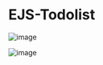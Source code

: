 # EJS-Todolist

![image](https://user-images.githubusercontent.com/57040462/215753118-f7fe481e-2dc2-4f8c-a3ef-d1ad865a1721.png)


![image](https://user-images.githubusercontent.com/57040462/215753224-cc6928cb-820e-4b54-8de6-81d350b31882.png)
